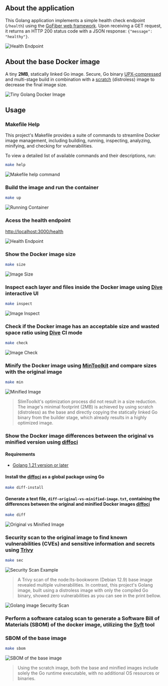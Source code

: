 ## About the application
This Golang application implements a simple health check endpoint (`/health`) using the [GoFiber web framework](https://github.com/gofiber/fiber). Upon receiving a GET request, it returns an HTTP 200 status code with a JSON response: `{"message": "healthy"}`.

![Health Endpoint](assets/images/health-endpoint.png)

## About the base Docker image
A tiny **2MB**, statically linked Go image. Secure, Go binary [UPX-compressed](https://github.com/upx/upx) and multi-stage build in combination with a [scratch](https://hub.docker.com/_/scratch) (distroless) image to decrease the final image size.

![Tiny Golang Docker Image](assets/images/final-image-size.png)

## Usage

### Makefile Help

This project's Makefile provides a suite of commands to streamline Docker image management, including building, running, inspecting, analyzing, minifying, and checking for vulnerabilities.

To view a detailed list of available commands and their descriptions, run:

```bash
make help
```

![Makefile help command](../assets/images/makefile-help.png)

### Build the image and run the container
```bash
make up
```
![Running Container](assets/images/running-container.png)

### Acess the health endpoint
[http://localhost:3000/health](http://localhost:3000/health)

![Health Endpoint](assets/images/health-endpoint.png)

### Show the Docker image size
```bash
make size
```
![Image Size](assets/images/image-size.png)

### Inspect each layer and files inside the Docker image using [Dive](https://github.com/wagoodman/dive) interactive UI
```bash
make inspect
```
![Image Inspect](assets/images/image-inspect.png)

### Check if the Docker image has an acceptable size and wasted space ratio using [Dive](https://github.com/wagoodman/dive) CI mode
```bash
make check
```
![Image Check](assets/images/image-check.png)

### Minify the Docker image using [MinToolkit](https://github.com/mintoolkit/mint) and compare sizes with the original image
```bash
make min
```
![Minified Image](assets/images/minified-image.png)

> SlimToolkit's optimization process did not result in a size reduction. The image's minimal footprint (2MB) is achieved by using scratch (distroless) as the base and directly copying the statically linked Go binary from the builder stage, which already results in a highly optimized image.

### Show the Docker image differences between the original vs minified version using [diffoci](https://github.com/reproducible-containers/diffoci)
#### Requirements
- [Golang 1.21 version or later](https://go.dev/doc/install)

#### Install the [diffoci](https://github.com/reproducible-containers/diffoci) as a global package using Go
```bash
make diff-install
```

#### Generate a text file, `diff-original-vs-minified-image.txt`, containing the differences between the original and minified Docker images [diffoci](https://github.com/reproducible-containers/diffoci)
```bash
make diff
```

![Original vs Minified Image](../assets/images/diff-images-file.png)

### Security scan to the original image to find known vulnerabilities (CVEs) and sensitive information and secrets using [Trivy](https://github.com/aquasecurity/trivy)
```bash
make sec
```
![Security Scan Example](assets/images/security-scan-example.png)

> A Trivy scan of the node:lts-bookworm (Debian 12.9) base image revealed multiple vulnerabilities. In contrast, this project's Golang image, built using a distroless image with only the compiled Go binary, showed zero vulnerabilities as you can see in the print bellow.

![Golang image Security Scan](assets/images/golang-image-security-scan.png)

### Perform a software catalog scan to generate a Software Bill of Materials (SBOM) of the docker image, utilizing the [Syft](https://github.com/anchore/syft) tool

### SBOM of the base image
```bash
make sbom
```
![SBOM of the base image](assets/images/sbom-base-image.png)
> Using the scratch image, both the base and minified images include solely the Go runtime executable, with no additional OS resources or binaries.
